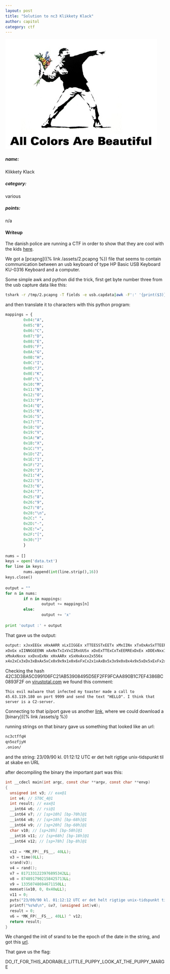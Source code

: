```yaml
---
layout: post
title: "Solution to nc3 Klikkety Klack"
author: capitol
category: ctf
---
```

![arachnid](/images/acab2.jpg)

##### name:
Klikkety Klack

##### category:
various

##### points:
n/a

#### Writeup

The danish police are running a CTF in order to show that they are cool with the kids [here](http://nc3ctffqqn5ozfjy.onion/).

We got a [pcapng]({% link /assets/2.pcapng %}) file that seems to contain 
communication between an usb keyboard of type HP Basic USB Keyboard KU-0316 Keyboard 
and a computer.

Some simple awk and python did the trick, first get byte number three from the usb capture data like this:

```bash
tshark -r /tmp/2.pcapng -T fields -e usb.capdata|awk -F':' '{print($3)}'|awk 'NF > 0' > data.txt
```

and then translate it to characters with this python program:

```python
mappings = {
        0x04:"A",
        0x05:"B",
        0x06:"C",
        0x07:"D",
        0x08:"E",
        0x09:"F",
        0x0A:"G",
        0x0B:"H",
        0x0C:"I",
        0x0D:"J",
        0x0E:"K",
        0x0F:"L",
        0x10:"M",
        0x11:"N",
        0x12:"O",
        0x13:"P",
        0x14:"Q",
        0x15:"R",
        0x16:"S",
        0x17:"T",
        0x18:"U",
        0x19:"V",
        0x1A:"W",
        0x1B:"X",
        0x1C:"Y",
        0x1D:"Z",
        0x1E:"1",
        0x1F:"2",
        0x20:"3",
        0x21:"4",
        0x22:"5",
        0x23:"6",
        0x24:"7",
        0x25:"8",
        0x26:"9",
        0x27:"0",
        0x28:"\n",
        0x2C:" ",
        0x2D:"-",
        0x2E:"=",
        0x2F:"[",
        0x30:"]"
        }
 
nums = []
keys = open('data.txt')
for line in keys:
        nums.append(int(line.strip(),16))
keys.close()
 
output = ""
for n in nums:
        if n in mappings:
                output += mappings[n]
        else:
                output += 'x'
 
print 'output :' + output
```

That gave us the output:

```bash
output: xJxxEEGx xHxAARR xLxIIGGEx xTTEESSTxEETx xMxIINx xTxOxAxSxTTEERxMxAxLLWWAxRREx 
xOxGx xIINNGGEENN xAxNxTxIxVxIIRxUUSx xDxExTTExCxTxEERRExDxEx xDDExNxx1xx xxFxxExDxTx 
xMxAxNxxx xxDxxExNx xHxAARx xSxHxAxxx2x556x 
x4x2xCx3xDx3xBxAx5xCx0x9x9x1x0x6xFxCx2x1xAxBx5x3x9x0x8x4x9x5xDx5xExFx2xFxFx9xFxCxAxAx8x9x0xBx1xCx7xExFx4x3x8x6xBxCx0x8x9x3xFx2xFxxxxxxxFx2xFx
```

Checking the hash 42C3D3BA5C099106FC21AB53908495D5EF2FF9FCAA890B1C7EF4386BC0893F2F on [virustotal.com](https://www.virustotal.com/#/file/42c3d3ba5c099106fc21ab53908495d5ef2ff9fcaa890b1c7ef4386bc0893f2f/detection)
we found this comment:
```
This evil malware that infected my toaster made a call to 45.63.119.180 on port 9999 and send the text "HELLO". I think that server is a C2-server.
```

Connecting to that ip/port gave us another [link](http://nc3ctffqqn5ozfjy.onion/2092c7a391323c18413e33f9840c47e6), 
where we could download a [binary]({% link /assets/g %})

running strings on that binary gave us something that looked like an url:
```bash
nc3ctffqH
qn5ozfjyH
.onion/
```

and the string: 23/09/90 kl. 01:12:12 UTC er det helt rigtige unix-tidspunkt til at skabe en URL

after decompiling the binary the important part was this:

```c
int __cdecl main(int argc, const char **argv, const char **envp)
{
  unsigned int v3; // eax@1
  int v4; // ST0C_4@1
  int result; // eax@1
  __int64 v6; // rsi@1
  __int64 v7; // [sp+10h] [bp-70h]@1
  __int64 v8; // [sp+18h] [bp-68h]@1
  __int64 v9; // [sp+20h] [bp-60h]@1
  char v10; // [sp+28h] [bp-58h]@1
  __int16 v11; // [sp+68h] [bp-18h]@1
  __int64 v12; // [sp+78h] [bp-8h]@1

  v12 = *MK_FP(__FS__, 40LL);
  v3 = time(0LL);
  srand(v3);
  v4 = rand();
  v7 = 8171331223976895342LL;
  v8 = 8748917902158425713LL;
  v9 = 13350748694671150LL;
  memset(&v10, 0, 0x40uLL);
  v11 = 0;
  puts("23/09/90 kl. 01:12:12 UTC er det helt rigtige unix-tidspunkt til at skabe en URL");
  printf("%s%d\n", &v7, (unsigned int)v4);
  result = 0;
  v6 = *MK_FP(__FS__, 40LL) ^ v12;
  return result;
}
```

We changed the init of srand to be the epoch of the date in the string, and got this [url](http://nc3ctffqqn5ozfjy.onion/1228468024/).

That gave us the flag:

DO_IT_FOR_THIS_ADORABLE_LITTLE_PUPPY_LOOK_AT_THE_PUPPY_MARGE 
